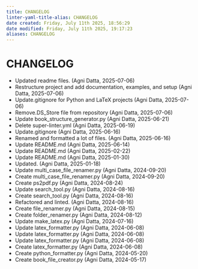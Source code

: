 ```yaml
---
title: CHANGELOG
linter-yaml-title-alias: CHANGELOG
date created: Friday, July 11th 2025, 18:56:29
date modified: Friday, July 11th 2025, 19:17:23
aliases: CHANGELOG
---
```


# CHANGELOG

- Updated readme files. (Agni Datta, 2025-07-06)
- Restructure project and add documentation, examples, and setup (Agni Datta, 2025-07-06)
- Update.gitignore for Python and LaTeX projects (Agni Datta, 2025-07-06)
- Remove.DS_Store file from repository (Agni Datta, 2025-07-06)
- Update book_structure_generator.py (Agni Datta, 2025-06-21)
- Delete super-linter.yml (Agni Datta, 2025-06-19)
- Update.gitignore (Agni Datta, 2025-06-16)
- Renamed and formatted a lot of files. (Agni Datta, 2025-06-16)
- Update README.md (Agni Datta, 2025-06-14)
- Update README.md (Agni Datta, 2025-02-22)
- Update README.md (Agni Datta, 2025-01-30)
- Updated. (Agni Datta, 2025-01-18)
- Update multi_case_file_renamer.py (Agni Datta, 2024-09-20)
- Create multi_case_file_renamer.py (Agni Datta, 2024-09-20)
- Create ps2pdf.py (Agni Datta, 2024-08-24)
- Update search_tool.py (Agni Datta, 2024-08-16)
- Create search_tool.py (Agni Datta, 2024-08-16)
- Refactored and linted. (Agni Datta, 2024-08-16)
- Create file_renamer.py (Agni Datta, 2024-08-15)
- Create folder_renamer.py (Agni Datta, 2024-08-12)
- Update make_latex.py (Agni Datta, 2024-07-16)
- Update latex_formatter.py (Agni Datta, 2024-06-08)
- Update latex_formatter.py (Agni Datta, 2024-06-08)
- Update latex_formatter.py (Agni Datta, 2024-06-08)
- Create latex_formatter.py (Agni Datta, 2024-06-08)
- Create python_formatter.py (Agni Datta, 2024-05-20)
- Create book_file_creator.py (Agni Datta, 2024-05-17)
